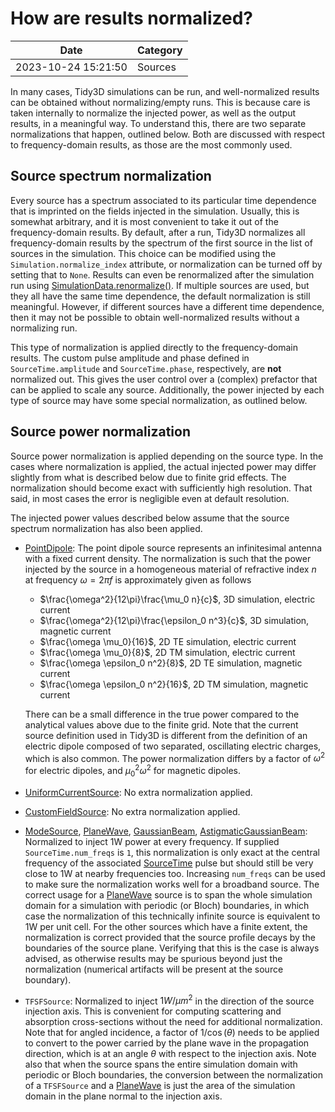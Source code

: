 # How are results normalized?

| Date       | Category    |
|------------|-------------|
| 2023-10-24 15:21:50 | Sources |


In many cases, Tidy3D simulations can be run, and well-normalized results can be obtained without normalizing/empty runs. This is because care is taken internally to normalize the injected power, as well as the output
results, in a meaningful way. To understand this, there are two separate normalizations that happen, outlined below. Both are discussed with respect to frequency-domain results, as those are the most commonly used.

## Source spectrum normalization

Every source has a spectrum associated to its particular time dependence that is imprinted on the fields injected in the simulation. Usually, this is somewhat arbitrary, and it is most convenient to take it out of the frequency-domain results. By default, after a run, Tidy3D normalizes all frequency-domain results by the spectrum of the first
source in the list of sources in the simulation. This choice can be modified using the `Simulation.normalize_index` attribute, or normalization can be turned off by setting that to `None`. Results can even be renormalized after the simulation run using [SimulationData.renormalize()](https://docs.flexcompute.com/projects/tidy3d/en/latest/api/_autosummary/tidy3d.SimulationData.html#tidy3d.SimulationData.renormalize). If multiple sources are used, but they all have the same time dependence, the default normalization is still meaningful. However, if different sources have a different time dependence, then it may not be
possible to obtain well-normalized results without a normalizing run.

This type of normalization is applied directly to the frequency-domain results. The custom pulse amplitude and phase defined in `SourceTime.amplitude` and `SourceTime.phase`, respectively, are **not** normalized out. This gives the user control over a (complex) prefactor that can be applied to scale any source. Additionally, the power injected by each type of source may have some special normalization, as outlined below.

## Source power normalization

Source power normalization is applied depending on the source type. In the cases where normalization is applied, the actual injected power may differ slightly from what is described below due to finite grid effects. The normalization should become exact with sufficiently high resolution. That said, in most cases the error is negligible even at default resolution.

The injected power values described below assume that the source spectrum normalization has also been applied.

-   [PointDipole](https://docs.flexcompute.com/projects/tidy3d/en/latest/api/_autosummary/tidy3d.PointDipole.html#tidy3d.PointDipole): The point dipole source represents an infinitesimal antenna with a fixed current density. The normalization is such that the power injected by the source in a homogeneous material of refractive index $n$ at frequency $\omega = 2\pi f$ is approximately given as follows

    * $\frac{\omega^2}{12\pi}\frac{\mu_0 n}{c}$, 3D simulation, electric current
    * $\frac{\omega^2}{12\pi}\frac{\epsilon_0 n^3}{c}$, 3D simulation, magnetic current
    * $\frac{\omega \mu_0}{16}$, 2D TE simulation, electric current
    * $\frac{\omega \mu_0}{8}$, 2D TM simulation, electric current
    * $\frac{\omega \epsilon_0 n^2}{8}$, 2D TE simulation, magnetic current
    * $\frac{\omega \epsilon_0 n^2}{16}$, 2D TM simulation, magnetic current

    There can be a small difference in the true power compared to the analytical values above due to the finite grid. Note that the current source definition used in Tidy3D is different from the definition of an electric dipole composed of two separated, oscillating electric charges, which is also common. The power normalization differs by a factor of $\omega^2$ for electric dipoles, and $\mu_0^2 \omega^2$ for magnetic dipoles.

-   [UniformCurrentSource](https://docs.flexcompute.com/projects/tidy3d/en/latest/api/_autosummary/tidy3d.UniformCurrentSource.html#tidy3d.UniformCurrentSource): No extra normalization applied.

-   [CustomFieldSource](https://docs.flexcompute.com/projects/tidy3d/en/latest/api/_autosummary/tidy3d.CustomFieldSource.html#tidy3d.CustomFieldSource): No extra normalization applied.

-   [ModeSource](https://docs.flexcompute.com/projects/tidy3d/en/latest/api/_autosummary/tidy3d.ModeSource.html#tidy3d.ModeSource),
    [PlaneWave](https://docs.flexcompute.com/projects/tidy3d/en/latest/api/_autosummary/tidy3d.PlaneWave.html#tidy3d.PlaneWave),
    [GaussianBeam](https://docs.flexcompute.com/projects/tidy3d/en/latest/api/_autosummary/tidy3d.GaussianBeam.html#tidy3d.GaussianBeam),
    [AstigmaticGaussianBeam](https://docs.flexcompute.com/projects/tidy3d/en/latest/api/_autosummary/tidy3d.AstigmaticGaussianBeam.html#tidy3d.AstigmaticGaussianBeam): Normalized to inject 1W power at every frequency. If supplied `SourceTime.num_freqs` is `1`, this normalization is only exact at the central frequency of the associated [SourceTime](https://docs.flexcompute.com/projects/tidy3d/en/latest/api/_autosummary/tidy3d.components.source.SourceTime.html#tidy3d.components.source.SourceTime) pulse but should still be very close to 1W at nearby frequencies too. Increasing `num_freqs` can be used to make sure the normalization works well for a broadband source. The correct usage for a [PlaneWave](https://docs.flexcompute.com/projects/tidy3d/en/latest/api/_autosummary/tidy3d.PlaneWave.html#tidy3d.PlaneWave) source is to span the whole simulation domain for a simulation with periodic (or Bloch) boundaries, in which case the normalization of this technically infinite source is equivalent to 1W per unit cell. For the other sources which have a finite extent, the normalization is correct provided that the source profile decays by the boundaries of the source plane. Verifying that this is the case is always advised, as otherwise results may be spurious beyond just the normalization (numerical artifacts will be present at the source boundary).

-   `TFSFSource`: Normalized to inject $1W/μm^{2}$ in the direction of the source injection axis. This is convenient for computing scattering and absorption cross-sections without the need for additional normalization. Note that for angled incidence, a factor of $1/\cos(\theta)$ needs to be applied to convert to the power carried by the plane wave in the propagation direction, which is at an angle $\theta$ with respect to the injection axis. Note also that when the source spans the entire simulation domain with periodic or Bloch boundaries, the conversion between the normalization of a `TFSFSource` and a [PlaneWave](https://docs.flexcompute.com/projects/tidy3d/en/latest/api/_autosummary/tidy3d.PlaneWave.html#tidy3d.PlaneWave) is just the area of the simulation domain in the plane normal to the injection axis.
